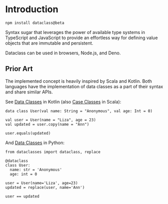# Introduction

    npm install dataclass@beta

Syntax sugar that leverages the power of available type systems in TypeScript and JavaScript to
provide an effortless way for defining value objects that are immutable and persistent.

Dataclass can be used in browsers, Node.js, and Deno.

## Prior Art

The implemented concept is heavily inspired by Scala and Kotlin. Both languages have the
implementation of data classes as a part of their syntax and share similar APIs.

See [Data Classes](https://kotlinlang.org/docs/reference/data-classes.html) in Kotlin (also
[Case Classes](https://docs.scala-lang.org/tour/case-classes.html) in Scala):

```kotlin:no-line-numbers
data class User(val name: String = "Anonymous", val age: Int = 0)

val user = User(name = "Liza", age = 23)
val updated = user.copy(name = "Ann")

user.equals(updated)
```

And [Data Classes](https://docs.python.org/3/library/dataclasses.html) in Python:

```python:no-line-numbers
from dataclasses import dataclass, replace

@dataclass
class User:
  name: str = 'Anonymous'
  age: int = 0

user = User(name='Liza', age=23)
updated = replace(user, name='Ann')

user == updated
```
